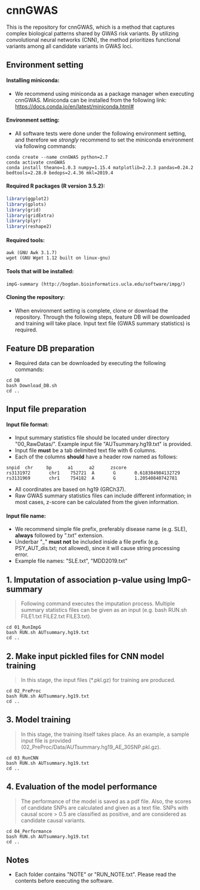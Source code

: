 # cnnGWAS
This is the repository for cnnGWAS, which is a method that captures complex biological patterns shared by GWAS risk variants. By utilizing convolutional neural networks (CNN), the method prioritizes functional variants among all candidate variants in GWAS loci.


## Environment setting
#### Installing miniconda:  
* We recommend using miniconda as a package manager when executing cnnGWAS. Miniconda can be installed from the following link: https://docs.conda.io/en/latest/miniconda.html#


#### Environment setting:   
* All software tests were done under the following environment setting, and therefore we *strongly* recommend to set the miniconda environment via following commands: 
```
conda create --name cnnGWAS python=2.7
conda activate cnnGWAS
conda install theano=1.0.3 numpy=1.15.4 matplotlib=2.2.3 pandas=0.24.2 bedtools=2.28.0 bedops=2.4.36 mkl=2019.4
```


#### Required R packages (R version 3.5.2):
```R
library(ggplot2)
library(gplots)
library(grid)
library(gridExtra)
library(plyr)
library(reshape2)
```


#### Required tools:
```
awk (GNU Awk 3.1.7)
wget (GNU Wget 1.12 built on linux-gnu)
```


#### Tools that will be installed:
```
impG-summary (http://bogdan.bioinformatics.ucla.edu/software/impg/)
```

#### Cloning the repository:
* When environment setting is complete, clone or download the repository. Through the following steps, feature DB will be downloaded and training will take place. Input text file (GWAS summary statistics) is required. 



## Feature DB preparation  

* Required data can be downloaded by executing the following commands:

```      
cd DB
bash Download_DB.sh 
cd ..
```


## Input file preparation   
#### Input file format: 
* Input summary statistics file should be located under directory "00_RawDatas/". Example input file "AUTsummary.hg19.txt" is provided.
* Input file **must** be a tab delimited text file with 6 columns. 
* Each of the columns **should** have a header row named as follows: 

```
snpid  chr     bp      a1      a2      zscore
rs3131972       chr1    752721  A       G       0.618384984132729
rs3131969       chr1    754182  A       G       1.20540840742781
```

* All coordinates are based on hg19 (GRCh37). 
* Raw GWAS summary statistics files can include different information; in most cases, z-score can be calculated from the given information. 


#### Input file name: 
* We recommend simple file prefix, preferably disease name (e.g. SLE), **always** followed by ".txt" extension. 
* Underbar "_" **must not** be included inside a file prefix (e.g. PSY_AUT_dis.txt; not allowed), since it will cause string processing error. 
* Example file names: "SLE.txt", "MDD2019.txt"


## 1. Imputation of association p-value using ImpG-summary

> Following command executes the imputation process. Multiple summary statistics files can be given as an input (e.g. bash RUN.sh FILE1.txt FILE2.txt FILE3.txt).

```
cd 01_RunImpG
bash RUN.sh AUTsummary.hg19.txt   
cd ..
```

## 2. Make input pickled files for CNN model training

> In this stage, the input files (*.pkl.gz) for training are produced.

```
cd 02_PreProc
bash RUN.sh AUTsummary.hg19.txt 
cd ..
```

## 3. Model training

> In this stage, the training itself takes place. As an example, a sample input file is provided (02_PreProc/Data/AUTsummary.hg19_AE_30SNP.pkl.gz).

```
cd 03_RunCNN
bash RUN.sh AUTsummary.hg19.txt 
cd ..
```

## 4. Evaluation of the model performance

> The performance of the model is saved as a pdf file. Also, the scores of candidate SNPs are calculated and given as a text file. SNPs with causal score > 0.5 are classified as positive, and are considered as candidate causal variants. 

```
cd 04_Performance
bash RUN.sh AUTsummary.hg19.txt
cd ..
```

## Notes
* Each folder contains "NOTE" or "RUN_NOTE.txt". Please read the contents before executing the software. 



